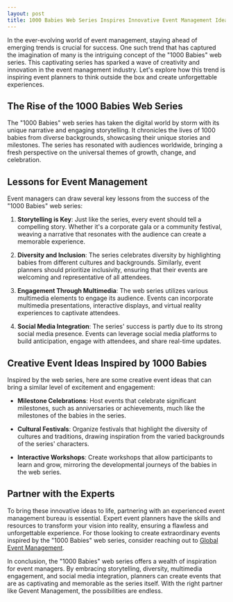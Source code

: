 ```yaml
---
layout: post
title: 1000 Babies Web Series Inspires Innovative Event Management Ideas
---
```



In the ever-evolving world of event management, staying ahead of emerging trends is crucial for success. One such trend that has captured the imagination of many is the intriguing concept of the "1000 Babies" web series. This captivating series has sparked a wave of creativity and innovation in the event management industry. Let's explore how this trend is inspiring event planners to think outside the box and create unforgettable experiences.

## The Rise of the 1000 Babies Web Series

The "1000 Babies" web series has taken the digital world by storm with its unique narrative and engaging storytelling. It chronicles the lives of 1000 babies from diverse backgrounds, showcasing their unique stories and milestones. The series has resonated with audiences worldwide, bringing a fresh perspective on the universal themes of growth, change, and celebration.

## Lessons for Event Management

Event managers can draw several key lessons from the success of the "1000 Babies" web series:

1. **Storytelling is Key**: Just like the series, every event should tell a compelling story. Whether it's a corporate gala or a community festival, weaving a narrative that resonates with the audience can create a memorable experience.

2. **Diversity and Inclusion**: The series celebrates diversity by highlighting babies from different cultures and backgrounds. Similarly, event planners should prioritize inclusivity, ensuring that their events are welcoming and representative of all attendees.

3. **Engagement Through Multimedia**: The web series utilizes various multimedia elements to engage its audience. Events can incorporate multimedia presentations, interactive displays, and virtual reality experiences to captivate attendees.

4. **Social Media Integration**: The series' success is partly due to its strong social media presence. Events can leverage social media platforms to build anticipation, engage with attendees, and share real-time updates.

## Creative Event Ideas Inspired by 1000 Babies

Inspired by the web series, here are some creative event ideas that can bring a similar level of excitement and engagement:

- **Milestone Celebrations**: Host events that celebrate significant milestones, such as anniversaries or achievements, much like the milestones of the babies in the series.

- **Cultural Festivals**: Organize festivals that highlight the diversity of cultures and traditions, drawing inspiration from the varied backgrounds of the series' characters.

- **Interactive Workshops**: Create workshops that allow participants to learn and grow, mirroring the developmental journeys of the babies in the web series.

## Partner with the Experts

To bring these innovative ideas to life, partnering with an experienced event management bureau is essential. Expert event planners have the skills and resources to transform your vision into reality, ensuring a flawless and unforgettable experience. For those looking to create extraordinary events inspired by the "1000 Babies" web series, consider reaching out to [Global Event Management](https://geventm.com/).

In conclusion, the "1000 Babies" web series offers a wealth of inspiration for event managers. By embracing storytelling, diversity, multimedia engagement, and social media integration, planners can create events that are as captivating and memorable as the series itself. With the right partner like Gevent Management, the possibilities are endless.

